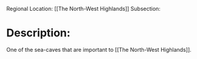 Regional Location: [[The North-West Highlands]]
Subsection:
# Description:
One of the sea-caves that are important to [[The North-West Highlands]].